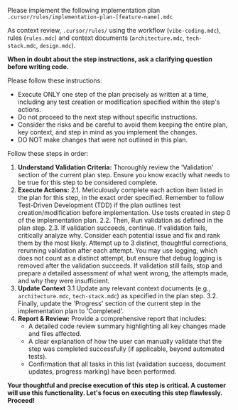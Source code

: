 <!-- 
Template for Prompt: Begin Implementation Plan
Use this to start executing the first step of a new implementation plan.
Replace [feature-name] with the actual filename.
-->

Please implement the following implementation plan `.cursor/rules/implementation-plan-[feature-name].mdc`

As context review, `.cursor/rules/` using the workflow (`vibe-coding.mdc`), rules (`rules.mdc`)  and context documents (`architecture.mdc`, `tech-stack.mdc`, `design.mdc`).

**When in doubt about the step instructions, ask a clarifying question before writing code.**

Please follow these instructions:
*   Execute ONLY one step of the plan precisely as written at a time, including any test creation or modification specified within the step's actions.
*   Do not proceed to the next step without specific instructions. 
*   Consider the risks and be careful to avoid them keeping the entire plan, key context, and step in mind as you implement the changes.
*   DO NOT make changes that were not outlined in this plan.

Follow these steps in order:
1.  **Understand Validation Criteria:** Thoroughly review the 'Validation' section of the current plan step. Ensure you know exactly what needs to be true for this step to be considered complete.
2.  **Execute Actions:** 
    2.1.    Meticulously complete each action item listed in the plan for this step, in the exact order specified. Remember to follow Test-Driven Development (TDD) if the plan outlines test creation/modification before implementation. Use tests created in step 0 of the implementation plan.
    2.2.    Then, Run validation as defined in the plan step.
    2.3.    If validation succeeds, continue. If validation fails, critically analyze why. Consider each potential issue and fix and rank them by the most likely. Attempt up to 3 distinct, thoughtful corrections, rerunning validation after each attempt. You may use logging, which does not count as a distinct attempt, but ensure that debug logging is removed after the validation succeeds. If validation still fails, stop and prepare a detailed assessment of what went wrong, the attempts made, and why they were insufficient.
3.  **Update Context** 
    3.1     Update any relevant context documents (e.g., `architecture.mdc`, `tech-stack.mdc`) as specified in the plan step.
    3.2.    Finally, update the 'Progress' section of the current step in the implementation plan to 'Completed'.
4.  **Report & Review:** Provide a comprehensive report that includes:
    *   A detailed code review summary highlighting all key changes made and files affected.
    *   A clear explanation of how the user can manually validate that the step was completed successfully (if applicable, beyond automated tests).
    *   Confirmation that all tasks in this list (validation success, document updates, progress marking) have been performed.

<!--DONE-->

**Your thoughtful and precise execution of this step is critical. A customer will use this functionality. Let's focus on executing this step flawlessly. Proceed!**

